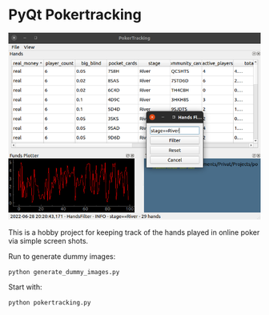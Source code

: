 # PyQt Pokertracking

![alt text](pokertracking.png)

This is a hobby project for keeping track of the hands played in online poker via simple screen shots.

Run to generate dummy images:
```
python generate_dummy_images.py
```

Start with:

```
python pokertracking.py
```